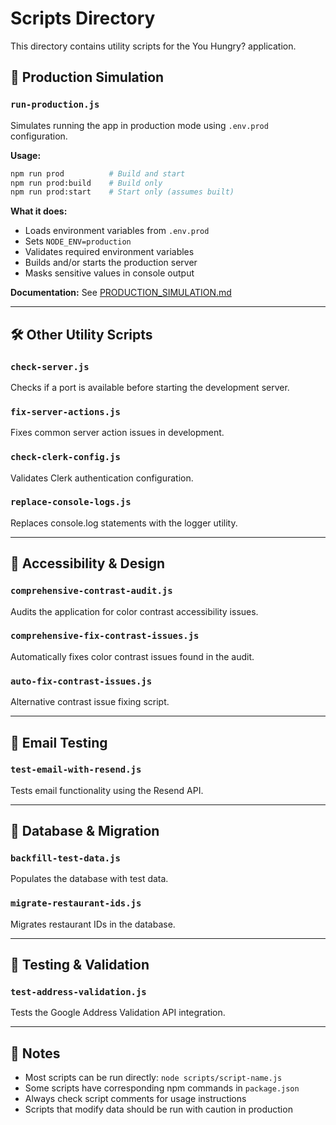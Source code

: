 # Scripts Directory

This directory contains utility scripts for the You Hungry? application.

## 🚀 Production Simulation

### `run-production.js`

Simulates running the app in production mode using `.env.prod` configuration.

**Usage:**

```bash
npm run prod          # Build and start
npm run prod:build    # Build only
npm run prod:start    # Start only (assumes built)
```

**What it does:**

- Loads environment variables from `.env.prod`
- Sets `NODE_ENV=production`
- Validates required environment variables
- Builds and/or starts the production server
- Masks sensitive values in console output

**Documentation:** See [PRODUCTION_SIMULATION.md](../docs/PRODUCTION_SIMULATION.md)

---

## 🛠️ Other Utility Scripts

### `check-server.js`

Checks if a port is available before starting the development server.

### `fix-server-actions.js`

Fixes common server action issues in development.

### `check-clerk-config.js`

Validates Clerk authentication configuration.

### `replace-console-logs.js`

Replaces console.log statements with the logger utility.

---

## 🎨 Accessibility & Design

### `comprehensive-contrast-audit.js`

Audits the application for color contrast accessibility issues.

### `comprehensive-fix-contrast-issues.js`

Automatically fixes color contrast issues found in the audit.

### `auto-fix-contrast-issues.js`

Alternative contrast issue fixing script.

---

## 📧 Email Testing

### `test-email-with-resend.js`

Tests email functionality using the Resend API.

---

## 🔧 Database & Migration

### `backfill-test-data.js`

Populates the database with test data.

### `migrate-restaurant-ids.js`

Migrates restaurant IDs in the database.

---

## 🔬 Testing & Validation

### `test-address-validation.js`

Tests the Google Address Validation API integration.

---

## 📝 Notes

- Most scripts can be run directly: `node scripts/script-name.js`
- Some scripts have corresponding npm commands in `package.json`
- Always check script comments for usage instructions
- Scripts that modify data should be run with caution in production
